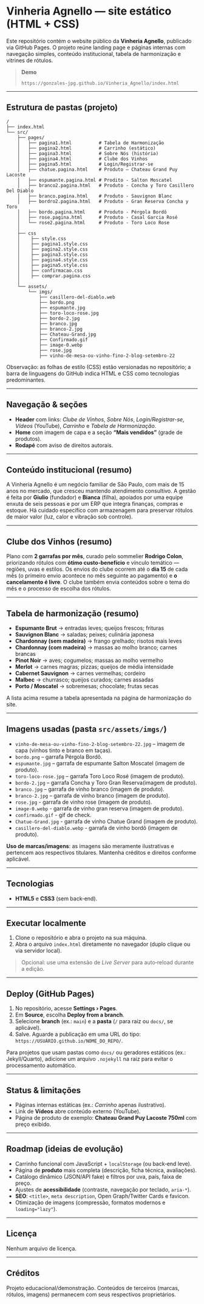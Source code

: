 # Vinheria Agnello — site estático (HTML + CSS)

Este repositório contém o website público da **Vinheria Agnello**, publicado via GitHub Pages. O projeto reúne landing page e páginas internas com navegação simples, conteúdo institucional, tabela de harmonização e vitrines de rótulos.

> **Demo**
>
> ```
> https://gonzales-jpg.github.io/Vinheria_Agnello/index.html
> ```

---

## Estrutura de pastas (projeto)

```
/
├── index.html
└── src/
    ├── pages/
    │   ├── pagina1.html          # Tabela de Harmonização
    │   ├── pagina2.html          # Carrinho (estático)
    │   ├── pagina3.html          # Sobre Nós (história)
    │   ├── pagina4.html          # Clube dos Vinhos
    │   ├── pagina5.html          # Login/Registrar-se
    │   ├── chatue.pagina.html    # Produto – Chateau Grand Puy Lacoste
    │   ├── espumante.pagina.html # Prodito - Salton Moscatel
    │   ├── branco2.pagina.html   # Produto - Concha y Toro Casillero Del Diablo
    │   ├── branco.pagina.html    # Produto - Sauvignon Blanc
    │   ├── bordro2.pagina.html   # Produto - Gran Reserva Concha y Toro
    │   ├── bordo.pagina.html     # Produto - Pérgola Bordô
    │   ├── rose.pagina.html      # Produto - Casal Garcia Rosé
    │   └── rose2.pagina.html     # Produto - Toro Loco Rose
    │
    ├── css
    │    ├── style.css
    │    ├── pagina1.style.css
    │    ├── pagina2.style.css
    │    ├── pagina3.style.css
    │    ├── pagina4.style.css
    │    ├── pagina5.style.css
    │    ├── confirmacao.css
    │    ├── comprar.pagina.css
    │
    └── assets/
        └── imgs/
            ├── casillero-del-diablo.web
            ├── bordo.png
            ├── espumante.jpg
            ├── toro-loco-rose.jpg
            ├── bordo-2.jpg
            ├── branco.jpg
            ├── branco-2.jpg
            ├── Chateau-Grand.jpg
            ├── Confirmado.gif
            ├── image-0.webp
            ├── rose.jpg
            ├── vinho-de-mesa-ou-vinho-fino-2-blog-setembro-22

```

Observação: as folhas de estilo (CSS) estão versionadas no repositório; a barra de linguagens do GitHub indica HTML e CSS como tecnologias predominantes.

---

##  Navegação & seções

- **Header** com links: *Clube de Vinhos*, *Sobre Nós*, *Login/Registrar-se*, *Vídeos* (YouTube), *Carrinho* e *Tabela de Harmonização*.
- **Home** com imagem de capa e a seção **“Mais vendidos”** (grade de produtos).
- **Rodapé** com aviso de direitos autorais.

---

##  Conteúdo institucional (resumo)

A Vinheria Agnello é um negócio familiar de São Paulo, com mais de 15 anos no mercado, que cresceu mantendo atendimento consultivo. A gestão é feita por **Giulio** (fundador) e **Bianca** (filha), apoiados por uma equipe enxuta de seis pessoas e por um ERP que integra finanças, compras e estoque. Há cuidado específico com armazenagem para preservar rótulos de maior valor (luz, calor e vibração sob controle).

---

##  Clube dos Vinhos (resumo)

Plano com **2 garrafas por mês**, curado pelo sommelier **Rodrigo Colon**, priorizando rótulos com **ótimo custo‑benefício** e vínculo temático — regiões, uvas e estilos. Os envios do clube ocorrem até o **dia 15** de cada mês (o primeiro envio acontece no mês seguinte ao pagamento) e **o cancelamento é livre**. O clube também envia conteúdos sobre o tema do mês e o processo de escolha dos rótulos.

---

##  Tabela de harmonização (resumo)

- **Espumante Brut** → entradas leves; queijos frescos; frituras  
- **Sauvignon Blanc** → saladas; peixes; culinária japonesa  
- **Chardonnay (sem madeira)** → frango grelhado; risotos mais leves  
- **Chardonnay (com madeira)** → massas ao molho branco; carnes brancas  
- **Pinot Noir** → aves; cogumelos; massas ao molho vermelho  
- **Merlot** → carnes magras; pizzas; queijos de média intensidade  
- **Cabernet Sauvignon** → carnes vermelhas; cordeiro  
- **Malbec** → churrasco; queijos curados; carnes assadas  
- **Porto / Moscatel** → sobremesas; chocolate; frutas secas  

 A lista acima resume a tabela apresentada na página de harmonização do site.

---

##  Imagens usadas (pasta `src/assets/imgs/`)

- `vinho-de-mesa-ou-vinho-fino-2-blog-setembro-22.jpg` – imagem de capa (vinhos tinto e branco em taças).  
- `bordo.png` – garrafa Pérgola Bordô.  
- `espumante.jpg` – garrafa de espumante Salton Moscatel (imagem de produto).  
- `toro-loco-rose.jpg` – garrafa Toro Loco Rosé (imagem de produto). 
- `bordo-2.jpg` – garrafa Concha y Toro Gran Reserva(imagem de produto).  
- `branco.jpg` – garrafa de vinho branco (imagem de produto).  
- `branco-2.jpg` – garrafa de vinho branco (imagem de produto).  
- `rose.jpg` - garrafa de vinho rose (imagem de produto).
- `image-0.webp` - garrafa de vinho gran reserva (imagem de produto).
- `confirmado.gif` - gif de check.
- `Chatue-Grand.jpg` - garrafa de vinho Chatue Grand (imagem de produto).
- `casillero-del-diablo.webp` - garrafa de vinho bordô (imagem de produto).

 **Uso de marcas/imagens**: as imagens são meramente ilustrativas e pertencem aos respectivos titulares. Mantenha créditos e direitos conforme aplicável.

---

##  Tecnologias

- **HTML5** e **CSS3** (sem back‑end).

---

## Executar localmente

1. Clone o repositório e abra o projeto na sua máquina.  
2. Abra o arquivo `index.html` diretamente no navegador (duplo clique ou via servidor local).

> Opcional: use uma extensão de *Live Server* para auto‑reload durante a edição.

---

##  Deploy (GitHub Pages)

1. No repositório, acesse **Settings › Pages**.  
2. Em **Source**, escolha **Deploy from a branch**.  
3. Selecione **branch** (ex.: `main`) e a **pasta** (`/` para raiz ou `docs/`, se aplicável).  
4. Salve. Aguarde a publicação em uma URL do tipo: `https://USUÁRIO.github.io/NOME_DO_REPO/`.

Para projetos que usam pastas como `docs/` ou geradores estáticos (ex.: Jekyll/Quarto), adicione um arquivo `.nojekyll` na raiz para evitar o processamento automático.

---

## Status & limitações

- Páginas internas estáticas (ex.: *Carrinho* apenas ilustrativo).  
- Link de **Vídeos** abre conteúdo externo (YouTube).  
- Página de produto de exemplo: **Chateau Grand Puy Lacoste 750ml** com preço exibido.

---

## Roadmap (ideias de evolução)

- Carrinho funcional com JavaScript + `localStorage` (ou back‑end leve).  
- Página de **produto** mais completa (descrição, ficha técnica, avaliações).  
- Catálogo dinâmico (JSON/API fake) e filtros por uva, país, faixa de preço.  
- Ajustes de **acessibilidade** (contraste, navegação por teclado, `aria-*`).  
- **SEO**: `<title>`, `meta description`, Open Graph/Twitter Cards e favicon.  
- Otimização de imagens (compressão, formatos modernos e `loading="lazy"`).

---

## Licença

Nenhum arquivo de licença.

---

## Créditos

Projeto educacional/demonstração. Conteúdos de terceiros (marcas, rótulos, imagens) permanecem com seus respectivos proprietários.

